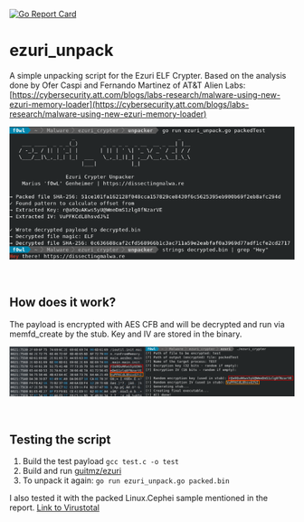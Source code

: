 [![Go Report Card](https://goreportcard.com/badge/github.com/f0wl/ezuri_unpack)](https://goreportcard.com/report/github.com/f0wl/ezuri_unpack)

# ezuri_unpack

A simple unpacking script for the Ezuri ELF Crypter. Based on the analysis done by Ofer Caspi and Fernando Martinez of AT&T Alien Labs: [https://cybersecurity.att.com/blogs/labs-research/malware-using-new-ezuri-memory-loader](https://cybersecurity.att.com/blogs/labs-research/malware-using-new-ezuri-memory-loader)

![ezuri_unpack.go screenshot](img/screenshot.png)

<br>

## How does it work?

The payload is encrypted with AES CFB and will be decrypted and run via memfd_create by the stub. Key and IV are stored in the binary.

![Hex Editor, POC executable](img/hex_key-iv.png)

<br>

## Testing the script

1. Build the test payload ```gcc test.c -o test```
2. Build and run [guitmz/ezuri](https://github.com/guitmz/ezuri)
3. To unpack it again: ```go run ezuri_unpack.go packed.bin```

I also tested it with the packed Linux.Cephei sample mentioned in the report. [Link to Virustotal](https://www.virustotal.com/gui/file/ddbb714157f2ef91c1ec350cdf1d1f545290967f61491404c81b4e6e52f5c41f/detection)
